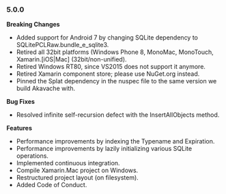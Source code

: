 ### 5.0.0

**Breaking Changes**

- Added support for Android 7 by changing SQLite dependency to SQLitePCLRaw.bundle_e_sqlite3.
- Retired all 32bit platforms (Windows Phone 8, MonoMac, MonoTouch, Xamarin.[iOS|Mac] (32bit/non-unified).
- Retired Windows RT80, since VS2015 does not support it anymore.
- Retired Xamarin component store; please use NuGet.org instead.
- Pinned the Splat dependency in the nuspec file to the same version we build Akavache with.


**Bug Fixes**

- Resolved infinite self-recursion defect with the InsertAllObjects method.

**Features**

- Performance improvements by indexing the Typename and Expiration.
- Performance improvements by lazily initializing various SQLite operations.
- Implemented continuous integration.
- Compile Xamarin.Mac project on Windows.
- Restructured project layout (on filesystem).
- Added Code of Conduct.
